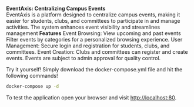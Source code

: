 <b>EventAxis: Centralizing Campus Events</b> <br>
EventAxis is a platform designed to centralize campus events, making it easier for students, clubs, and committees to participate in and manage activities. The system enhances event visibility and streamlines management
<b>Features</b>
Event Browsing:
  View upcoming and past events
  Filter events by categories for a personalized browsing experience.
User Management:
  Secure login and registration for students, clubs, and committees.
Event Creation:
  Clubs and committees can register and create events.
  Events are subject to admin approval for quality control.

Try it yourself!
Simply download the docker-compose.yml file and hit the following commands!
```bash
docker-compose up -d
```
To test the application open your browser and visit [http://localhost:80](http://localhost:80).
